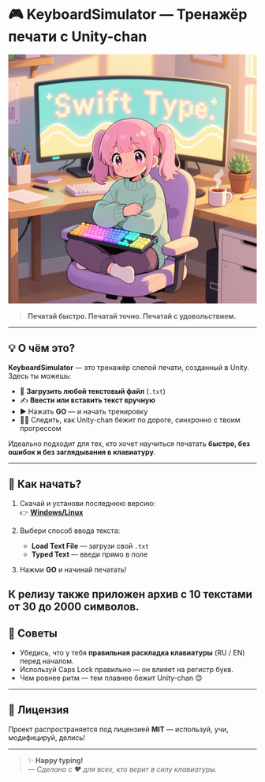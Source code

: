 # 🎮 KeyboardSimulator — Тренажёр печати с Unity-chan

![KeyboardSimulator Logo](https://github.com/Zubasty/KeyboardSimulator/blob/main/Assets/Sprites/1759015857.png)

> **Печатай быстро. Печатай точно. Печатай с удовольствием.**

---

## 💡 О чём это?

**KeyboardSimulator** — это тренажёр слепой печати, созданный в Unity.  
Здесь ты можешь:

- 📂 **Загрузить любой текстовый файл** (`.txt`)  
- ✍️ **Ввести или вставить текст вручную**  
- ▶️ Нажать **GO** — и начать тренировку  
- 🏃‍♀️ Следить, как Unity-chan бежит по дороге, синхронно с твоим прогрессом  

Идеально подходит для тех, кто хочет научиться печатать **быстро, без ошибок и без заглядывания в клавиатуру**.

---

## 🚀 Как начать?

1. Скачай и установи последнюю версию:  
   👉 [**Windows/Linux**](https://github.com/Zubasty/KeyboardSimulator/releases) 

2. Выбери способ ввода текста:
   - **Load Text File** — загрузи свой `.txt`
   - **Typed Text** — введи прямо в поле

3. Нажми **GO** и начинай печатать!

К релизу также приложен архив с 10 текстами от 30 до 2000 символов.
---

## 📝 Советы

- Убедись, что у тебя **правильная раскладка клавиатуры** (RU / EN) перед началом.
- Используй Caps Lock правильно — он влияет на регистр букв.
- Чем ровнее ритм — тем плавнее бежит Unity-chan 😊

---

## 📜 Лицензия

Проект распространяется под лицензией **MIT** — используй, учи, модифицируй, делись!

---

> ✨ **Happy typing!**  
> *— Сделано с ❤️ для всех, кто верит в силу клавиатуры.*
